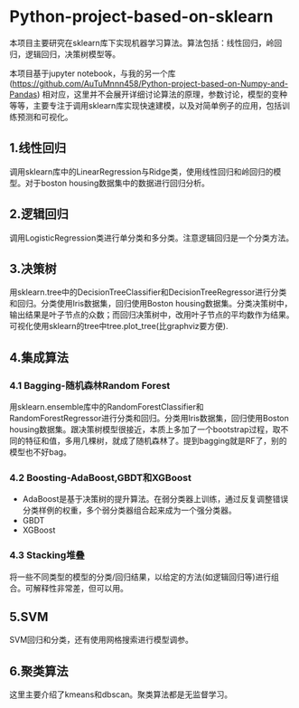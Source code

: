 # Python-project-based-on-sklearn
本项目主要研究在sklearn库下实现机器学习算法。算法包括：线性回归，岭回归，逻辑回归，决策树模型等。

本项目基于jupyter notebook，与我的另一个库 (https://github.com/AuTuMnnn458/Python-project-based-on-Numpy-and-Pandas) 相对应，这里并不会展开详细讨论算法的原理，参数讨论，模型的变种等等，主要专注于调用sklearn库实现快速建模，以及对简单例子的应用，包括训练预测和可视化。
 
## 1.线性回归
调用sklearn库中的LinearRegression与Ridge类，使用线性回归和岭回归的模型。对于boston housing数据集中的数据进行回归分析。

## 2.逻辑回归
调用LogisticRegression类进行单分类和多分类。注意逻辑回归是一个分类方法。

## 3.决策树
用sklearn.tree中的DecisionTreeClassifier和DecisionTreeRegressor进行分类和回归。分类使用Iris数据集，回归使用Boston housing数据集。分类决策树中，输出结果是叶子节点的众数；而回归决策树中，改用叶子节点的平均数作为结果。可视化使用sklearn的tree中tree.plot_tree(比graphviz要方便).

## 4.集成算法
### 4.1 Bagging-随机森林Random Forest
用sklearn.ensemble库中的RandomForestClassifier和RandomForestRegressor进行分类和回归。分类用Iris数据集，回归使用Boston housing数据集。跟决策树模型很接近，本质上多加了一个bootstrap过程，取不同的特征和值，多用几棵树，就成了随机森林了。提到bagging就是RF了，别的模型也不好bag。

### 4.2 Boosting-AdaBoost,GBDT和XGBoost
* AdaBoost是基于决策树的提升算法。在弱分类器上训练，通过反复调整错误分类样例的权重，多个弱分类器组合起来成为一个强分类器。
* GBDT
* XGBoost

### 4.3 Stacking堆叠
将一些不同类型的模型的分类/回归结果，以给定的方法(如逻辑回归等)进行组合。可解释性非常差，但可以用。


## 5.SVM
SVM回归和分类，还有使用网格搜索进行模型调参。

## 6.聚类算法
这里主要介绍了kmeans和dbscan。聚类算法都是无监督学习。
